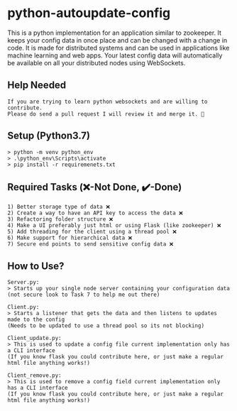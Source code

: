 # python-autoupdate-config

This is a python implementation for an application similar to zookeeper. It keeps your config data in once place and can be changed with a change in code. It is made for distributed systems and can be used in applications like machine learning and web apps. Your latest config data will automatically be available on all your distributed nodes using WebSockets. 

## Help Needed
```
If you are trying to learn python websockets and are willing to contribute. 
Please do send a pull request I will review it and merge it. 💖
```

## Setup (Python3.7)
```
> python -m venv python_env
> .\python_env\Scripts\activate
> pip install -r requiremenets.txt
```

## Required Tasks (❌-Not Done, ✔️-Done)
```
1) Better storage type of data ❌
2) Create a way to have an API key to access the data ❌
3) Refactoring folder structure ❌
4) Make a UI preferably just html or using Flask (like zookeeper) ❌
5) Add threading for the client using a thread pool ❌
6) Make support for hierarchical data ❌
7) Secure end points to send sensitive config data ❌
```


## How to Use?
```
Server.py:
> Starts up your single node server containing your configuration data 
(not secure look to Task 7 to help me out there)

Client.py:
> Starts a listener that gets the data and then listens to updates made to the config 
(Needs to be updated to use a thread pool so its not blocking)

Client_update.py:
> This is used to update a config file current implementation only has a CLI interface 
(If you know flask you could contribute here, or just make a regular html file anything works!)

Client_remove.py:
> This is used to remove a config field current implementation only has a CLI interface 
(If you know flask you could contribute here, or just make a regular html file anything works!)
```
